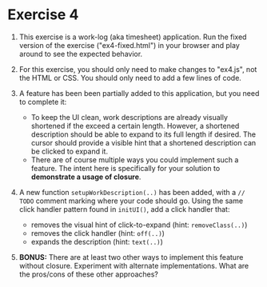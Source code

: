 # Exercise 4

1. This exercise is a work-log (aka timesheet) application. Run the fixed version of the exercise ("ex4-fixed.html") in your browser and play around to see the expected behavior.

2. For this exercise, you should only need to make changes to "ex4.js", not the HTML or CSS. You should only need to add a few lines of code.

3. A feature has been been partially added to this application, but you need to complete it:

	- To keep the UI clean, work descriptions are already visually shortened if the exceed a certain length. However, a shortened description should be able to expand to its full length if desired. The cursor should provide a visible hint that a shortened description can be clicked to expand it.
	- There are of course multiple ways you could implement such a feature. The intent here is specifically for your solution to **demonstrate a usage of closure**.

4. A new function `setupWorkDescription(..)` has been added, with a `// TODO` comment marking where your code should go. Using the same click handler pattern found in `initUI()`, add a click handler that:

	- removes the visual hint of click-to-expand (hint: `removeClass(..)`)
	- removes the click handler (hint: `off(..)`)
	- expands the description (hint: `text(..)`)

5. **BONUS:** There are at least two other ways to implement this feature without closure. Experiment with alternate implementations. What are the pros/cons of these other approaches?
